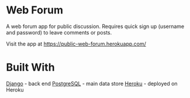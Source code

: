 # Web Forum 

A web forum app for public discussion. Requires quick sign up (username and password) to leave comments or posts. 

Visit the app at https://public-web-forum.herokuapp.com/

# Built With

[Django](https://www.djangoproject.com/) - back end 
[PostgreSQL](https://www.postgresql.org/) - main data store 
[Heroku](https://www.heroku.com/) - deployed on Heroku



